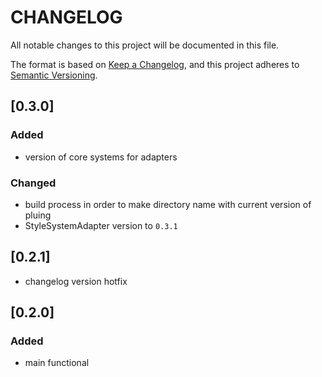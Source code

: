# CHANGELOG

All notable changes to this project will be documented in this file.

The format is based on [Keep a Changelog](https://keepachangelog.com/en/1.0.0/),
and this project adheres to [Semantic Versioning](https://semver.org/spec/v2.0.0.html).

## [0.3.0]

### Added

- version of core systems for adapters

### Changed

- build process in order to make directory name with current version of pluing
- StyleSystemAdapter version to `0.3.1`

## [0.2.1]

- changelog version hotfix

## [0.2.0]

### Added

- main functional
